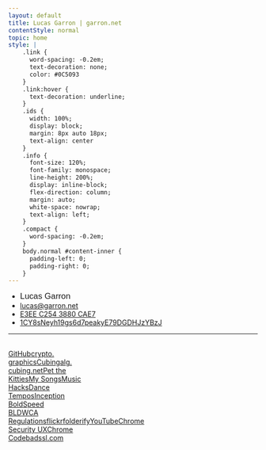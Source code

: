 ```yaml
---
layout: default
title: Lucas Garron | garron.net
contentStyle: normal
topic: home
style: |
    .link {
      word-spacing: -0.2em;
      text-decoration: none;
      color: #0C5093
    }
    .link:hover {
      text-decoration: underline;
    }
    .ids {
      width: 100%;
      display: block;
      margin: 8px auto 18px;
      text-align: center
    }
    .info {
      font-size: 120%;
      font-family: monospace;
      line-height: 200%;
      display: inline-block;
      flex-direction: column;
      margin: auto;
      white-space: nowrap;
      text-align: left;
    }
    .compact {
      word-spacing: -0.2em;
    }
    body.normal #content-inner {
      padding-left: 0;
      padding-right: 0;
    }
---
```


<div class="home">

<div class="ids">
<ul class="info fa-ul">
  <li><i class="fa fa-user fa-fw"> </i> <span style="font-size: 120%; font-family: sans-serif">Lucas Garron</span></li>
  <li><i class="fa fa-envelope fa-fw"> </i> <a href="mailto:lucas@garron.net" class="link">lucas@garron.net</a></li>
  <li><i class="fa fa-lock fa-fw"> </i> <a href="lucas/lgarron-3880CAE7.asc" class="link compact" title="lgarron's PGP key"><!--7B61 7BC1 5F73 8A2A 3D90 13B1--> E3EE C254 3880 CAE7</a></li>
  <li><i class="fa fa-btc fa-fw"> </i> <a href="bitcoin:1CY8sNeyh19gs6d7peakyE79DGDHJzYBzJ" class="link">1CY8sNeyh19gs6d7peakyE79DGDHJzYBzJ</a></li>
</ul>
</div>

<hr><br>

<div class="links">
<a style="background-image: url(files/img/home/github.svg);" href="https://github.com/lgarron">GitHub</a><a
  style="background-image: url(files/img/home/crypto.graphics.png);" href="https://crypto.graphics/">crypto.<br>graphics</a><a
  style="background-image: url(files/img/home/cubing.png);" href="/cubing">Cubing</a><a
  style="background-image: url(files/img/home/alg.cubing.net.png);" href="https://alg.cubing.net/">alg.<br>cubing.net</a><a
  style="background-image: url(files/img/home/pet-the-kitties.jpg);" href="/app/cat">Pet the<br>Kitties</a><a
  style="background-image: url(files/img/home/music.png);" href="/music">My Songs</a><a
  style="background-image: url(files/img/home/hacks.png);" href="http://music.garron.us/hacks/">Music<br>Hacks</a><a
  style="background-image: url(files/img/home/dance-tempos.svg);" href="/dance/tempos/">Dance<br>Tempos</a><a
  style="background-image: url(files/img/home/inception-bold.png);" href="http://code.garron.us/fonts/inception/">Inception<br>Bold</a><a
  style="background-image: url(files/img/home/speed-bld.png);" href="http://cube.garron.us/BLD/speed/">Speed<br>BLD</a><a
  style="background-image: url(files/img/home/wca.png);" href="https://www.worldcubeassociation.org/regulations/">WCA<br>Regulations</a><a
  style="background-image: url(files/img/home/flickr.png);" href="https://secure.flickr.com/photos/lgarron">flickr</a><a
  style="background-image: url(files/img/home/folderify.png);" href="https://github.com/lgarron/folderify">folderify</a><a
  style="background-image: url(files/img/home/youtube.png);" href="https://www.youtube.com/user/LucasGarron">YouTube</a><a
  style="background-image: url(files/img/home/chrome.png);" href="https://www.chromium.org/Home/chromium-security/enamel">Chrome<br>Security UX</a><a
  style="background-image: url(files/img/home/chromium.svg);" href="https://codereview.chromium.org/user/lgarron">Chrome<br>Code</a><a
  style="background-image: url(files/img/home/badssl.png);" href="https://badssl.com/">badssl.com</a><!--a
  style="background-image: url(files/img/home/cube-heart.png);" href="lucas/lgarron-resume.pdf">R&eacute;sum&eacute;</a-->
</div>
<br>
</div>
